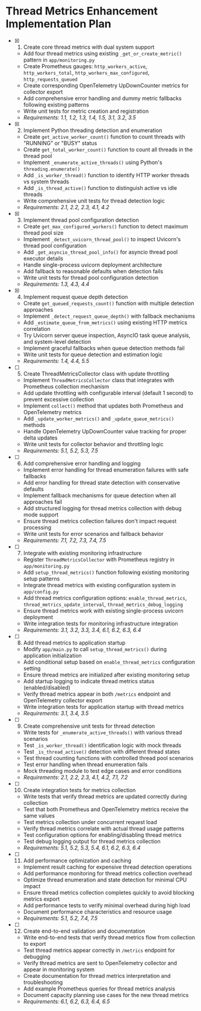 # Thread Metrics Enhancement Implementation Plan

- [x] 1. Create core thread metrics with dual system support
  - Add four thread metrics using existing `_get_or_create_metric()` pattern in `app/monitoring.py`
  - Create Prometheus gauges: `http_workers_active`, `http_workers_total`, `http_workers_max_configured`, `http_requests_queued`
  - Create corresponding OpenTelemetry UpDownCounter metrics for collector export
  - Add comprehensive error handling and dummy metric fallbacks following existing patterns
  - Write unit tests for metric creation and registration
  - _Requirements: 1.1, 1.2, 1.3, 1.4, 1.5, 3.1, 3.2, 3.5_

- [x] 2. Implement Python threading detection and enumeration
  - Create `get_active_worker_count()` function to count threads with "RUNNING" or "BUSY" status
  - Create `get_total_worker_count()` function to count all threads in the thread pool
  - Implement `_enumerate_active_threads()` using Python's `threading.enumerate()`
  - Add `_is_worker_thread()` function to identify HTTP worker threads vs system threads
  - Add `_is_thread_active()` function to distinguish active vs idle threads
  - Write comprehensive unit tests for thread detection logic
  - _Requirements: 2.1, 2.2, 2.3, 4.1, 4.2_

- [x] 3. Implement thread pool configuration detection
  - Create `get_max_configured_workers()` function to detect maximum thread pool size
  - Implement `_detect_uvicorn_thread_pool()` to inspect Uvicorn's thread pool configuration
  - Add `_get_asyncio_thread_pool_info()` for asyncio thread pool executor details
  - Handle single-process uvicorn deployment architecture
  - Add fallback to reasonable defaults when detection fails
  - Write unit tests for thread pool configuration detection
  - _Requirements: 1.3, 4.3, 4.4_

- [x] 4. Implement request queue depth detection
  - Create `get_queued_requests_count()` function with multiple detection approaches
  - Implement `_detect_request_queue_depth()` with fallback mechanisms
  - Add `_estimate_queue_from_metrics()` using existing HTTP metrics correlation
  - Try Uvicorn server queue inspection, AsyncIO task queue analysis, and system-level detection
  - Implement graceful fallbacks when queue detection methods fail
  - Write unit tests for queue detection and estimation logic
  - _Requirements: 1.4, 4.4, 5.5_

- [ ] 5. Create ThreadMetricsCollector class with update throttling
  - Implement `ThreadMetricsCollector` class that integrates with Prometheus collection mechanism
  - Add update throttling with configurable interval (default 1 second) to prevent excessive collection
  - Implement `collect()` method that updates both Prometheus and OpenTelemetry metrics
  - Add `_update_worker_metrics()` and `_update_queue_metrics()` methods
  - Handle OpenTelemetry UpDownCounter value tracking for proper delta updates
  - Write unit tests for collector behavior and throttling logic
  - _Requirements: 5.1, 5.2, 5.3, 7.5_

- [ ] 6. Add comprehensive error handling and logging
  - Implement error handling for thread enumeration failures with safe fallbacks
  - Add error handling for thread state detection with conservative defaults
  - Implement fallback mechanisms for queue detection when all approaches fail
  - Add structured logging for thread metrics collection with debug mode support
  - Ensure thread metrics collection failures don't impact request processing
  - Write unit tests for error scenarios and fallback behavior
  - _Requirements: 7.1, 7.2, 7.3, 7.4, 7.5_

- [ ] 7. Integrate with existing monitoring infrastructure
  - Register `ThreadMetricsCollector` with Prometheus registry in `app/monitoring.py`
  - Add `setup_thread_metrics()` function following existing monitoring setup patterns
  - Integrate thread metrics with existing configuration system in `app/config.py`
  - Add thread metrics configuration options: `enable_thread_metrics`, `thread_metrics_update_interval`, `thread_metrics_debug_logging`
  - Ensure thread metrics work with existing single-process uvicorn deployment
  - Write integration tests for monitoring infrastructure integration
  - _Requirements: 3.1, 3.2, 3.3, 3.4, 6.1, 6.2, 6.3, 6.4_

- [ ] 8. Add thread metrics to application startup
  - Modify `app/main.py` to call `setup_thread_metrics()` during application initialization
  - Add conditional setup based on `enable_thread_metrics` configuration setting
  - Ensure thread metrics are initialized after existing monitoring setup
  - Add startup logging to indicate thread metrics status (enabled/disabled)
  - Verify thread metrics appear in both `/metrics` endpoint and OpenTelemetry collector export
  - Write integration tests for application startup with thread metrics
  - _Requirements: 3.1, 3.4, 3.5_

- [ ] 9. Create comprehensive unit tests for thread detection
  - Write tests for `_enumerate_active_threads()` with various thread scenarios
  - Test `_is_worker_thread()` identification logic with mock threads
  - Test `_is_thread_active()` detection with different thread states
  - Test thread counting functions with controlled thread pool scenarios
  - Test error handling when thread enumeration fails
  - Mock threading module to test edge cases and error conditions
  - _Requirements: 2.1, 2.2, 2.3, 4.1, 4.2, 7.1, 7.2_

- [ ] 10. Create integration tests for metrics collection
  - Write tests that verify thread metrics are updated correctly during collection
  - Test that both Prometheus and OpenTelemetry metrics receive the same values
  - Test metrics collection under concurrent request load
  - Verify thread metrics correlate with actual thread usage patterns
  - Test configuration options for enabling/disabling thread metrics
  - Test debug logging output for thread metrics collection
  - _Requirements: 5.1, 5.2, 5.3, 5.4, 6.1, 6.2, 6.3, 6.4_

- [ ] 11. Add performance optimization and caching
  - Implement result caching for expensive thread detection operations
  - Add performance monitoring for thread metrics collection overhead
  - Optimize thread enumeration and state detection for minimal CPU impact
  - Ensure thread metrics collection completes quickly to avoid blocking metrics export
  - Add performance tests to verify minimal overhead during high load
  - Document performance characteristics and resource usage
  - _Requirements: 5.1, 5.2, 7.4, 7.5_

- [ ] 12. Create end-to-end validation and documentation
  - Write end-to-end tests that verify thread metrics flow from collection to export
  - Test thread metrics appear correctly in `/metrics` endpoint for debugging
  - Verify thread metrics are sent to OpenTelemetry collector and appear in monitoring system
  - Create documentation for thread metrics interpretation and troubleshooting
  - Add example Prometheus queries for thread metrics analysis
  - Document capacity planning use cases for the new thread metrics
  - _Requirements: 6.1, 6.2, 6.3, 6.4, 6.5_